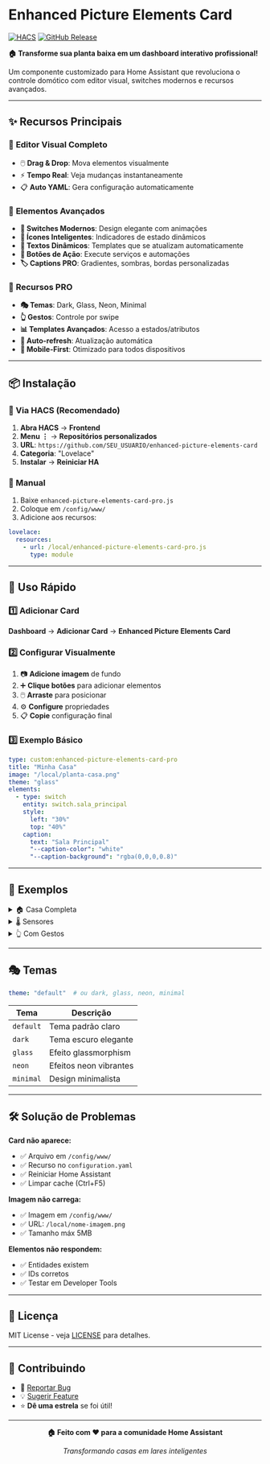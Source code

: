 # Enhanced Picture Elements Card

[![HACS](https://img.shields.io/badge/HACS-Custom-orange.svg)](https://github.com/custom-components/hacs)
[![GitHub Release](https://img.shields.io/github/release/SEU_USUARIO/enhanced-picture-elements-card.svg)](https://github.com/SEU_USUARIO/enhanced-picture-elements-card/releases)

**🏠 Transforme sua planta baixa em um dashboard interativo profissional!**

Um componente customizado para Home Assistant que revoluciona o controle domótico com editor visual, switches modernos e recursos avançados.

---

## ✨ Recursos Principais

### 🎨 **Editor Visual Completo**
- 🖱️ **Drag & Drop**: Mova elementos visualmente
- ⚡ **Tempo Real**: Veja mudanças instantaneamente  
- 📋 **Auto YAML**: Gera configuração automaticamente

### 🔘 **Elementos Avançados**
- **🔲 Switches Modernos**: Design elegante com animações
- **🔶 Ícones Inteligentes**: Indicadores de estado dinâmicos
- **📝 Textos Dinâmicos**: Templates que se atualizam automaticamente
- **🔘 Botões de Ação**: Execute serviços e automações
- **🏷️ Captions PRO**: Gradientes, sombras, bordas personalizadas

### 🌟 **Recursos PRO**
- **🎭 Temas**: Dark, Glass, Neon, Minimal
- **👆 Gestos**: Controle por swipe
- **📊 Templates Avançados**: Acesso a estados/atributos
- **🔄 Auto-refresh**: Atualização automática
- **📱 Mobile-First**: Otimizado para todos dispositivos

---

## 📦 Instalação

### 🎯 Via HACS (Recomendado)

1. **Abra HACS** → **Frontend**
2. **Menu ⋮** → **Repositórios personalizados**
3. **URL**: `https://github.com/SEU_USUARIO/enhanced-picture-elements-card`
4. **Categoria**: "Lovelace"
5. **Instalar** → **Reiniciar HA**

### 📁 Manual

1. Baixe `enhanced-picture-elements-card-pro.js`
2. Coloque em `/config/www/`
3. Adicione aos recursos:

```yaml
lovelace:
  resources:
    - url: /local/enhanced-picture-elements-card-pro.js
      type: module
```

---

## 🚀 Uso Rápido

### 1️⃣ Adicionar Card
**Dashboard** → **Adicionar Card** → **Enhanced Picture Elements Card**

### 2️⃣ Configurar Visualmente
1. 📷 **Adicione imagem** de fundo
2. ➕ **Clique botões** para adicionar elementos  
3. 🖱️ **Arraste** para posicionar
4. ⚙️ **Configure** propriedades
5. 📋 **Copie** configuração final

### 3️⃣ Exemplo Básico

```yaml
type: custom:enhanced-picture-elements-card-pro
title: "Minha Casa"
image: "/local/planta-casa.png"
theme: "glass"
elements:
  - type: switch
    entity: switch.sala_principal
    style:
      left: "30%"
      top: "40%"
    caption:
      text: "Sala Principal"
      "--caption-color": "white"
      "--caption-background": "rgba(0,0,0,0.8)"
```

---

## 🎨 Exemplos

<details>
<summary>🏠 Casa Completa</summary>

```yaml
type: custom:enhanced-picture-elements-card-pro
title: "Casa - Controle Geral"
image: "/local/planta-completa.png"
theme: "glass"
animations: true
elements:
  # Sala
  - type: switch
    entity: light.sala_principal
    style: { left: "25%", top: "40%" }
    caption:
      text: "Sala"
      "--caption-background": "linear-gradient(45deg, #2196f3, #21cbf3)"

  # Modo Cinema
  - type: service-call
    service: script.modo_cinema
    style: { left: "35%", top: "60%" }
    caption: { text: "🎬 Cinema" }
    icon: "mdi:movie"
```

</details>

<details>
<summary>🌡️ Sensores</summary>

```yaml
type: custom:enhanced-picture-elements-card-pro
title: "Monitoramento"
auto_refresh: 30000
elements:
  - type: text
    template: "🌡️ {{states['sensor.temperatura'].state}}°C"
    style:
      left: "20%"
      top: "30%"
      "--text-background": "rgba(76, 175, 80, 0.8)"
```

</details>

<details>
<summary>👆 Com Gestos</summary>

```yaml
type: custom:enhanced-picture-elements-card-pro
gestures: true
gesture_actions:
  swipe-up:
    service: light.turn_on
    service_data: { entity_id: group.todas_luzes }
  swipe-down:
    service: light.turn_off  
    service_data: { entity_id: group.todas_luzes }
```

</details>

---

## 🎭 Temas

```yaml
theme: "default"  # ou dark, glass, neon, minimal
```

| Tema | Descrição |
|------|-----------|
| `default` | Tema padrão claro |
| `dark` | Tema escuro elegante |
| `glass` | Efeito glassmorphism |
| `neon` | Efeitos neon vibrantes |
| `minimal` | Design minimalista |

---

## 🛠️ Solução de Problemas

**Card não aparece:**
- ✅ Arquivo em `/config/www/`
- ✅ Recurso no `configuration.yaml`
- ✅ Reiniciar Home Assistant
- ✅ Limpar cache (Ctrl+F5)

**Imagem não carrega:**
- ✅ Imagem em `/config/www/`
- ✅ URL: `/local/nome-imagem.png`
- ✅ Tamanho máx 5MB

**Elementos não respondem:**
- ✅ Entidades existem
- ✅ IDs corretos
- ✅ Testar em Developer Tools

---

## 📄 Licença

MIT License - veja [LICENSE](LICENSE) para detalhes.

---

## 🤝 Contribuindo

- 🐛 [Reportar Bug](https://github.com/SEU_USUARIO/enhanced-picture-elements-card/issues)
- 💡 [Sugerir Feature](https://github.com/SEU_USUARIO/enhanced-picture-elements-card/issues)
- ⭐ **Dê uma estrela** se foi útil!

---

<div align="center">

**🏠 Feito com ❤️ para a comunidade Home Assistant**

*Transformando casas em lares inteligentes*

</div>

